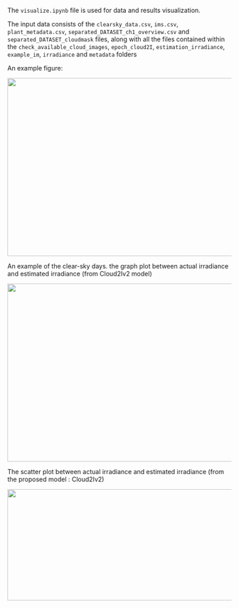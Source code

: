 
The <code>visualize.ipynb</code> file is used for data and results visualization.  

The input data consists of the <code>clearsky_data.csv</code>, <code>ims.csv</code>, <code>plant_metadata.csv</code>, <code>separated_DATASET_ch1_overview.csv</code> and <code>separated_DATASET_cloudmask</code> files, along with all the files contained within the <code>check_available_cloud_images</code>, <code>epoch_cloud2I</code>, <code>estimation_irradiance</code>,  <code>example_im</code>, <code>irradiance</code> and <code>metadata</code> folders

An example figure:
<p align="center">
  <img src='https://user-images.githubusercontent.com/109018380/241970762-58db143b-406e-40b0-8218-a817ff2a41d3.png' width="800" height="400" />
</p>

An example of the clear-sky days. the graph plot between actual irradiance and estimated irradiance (from Cloud2Iv2 model)
<p align="center">
  <img src='https://github.com/teebunyarit/SolarMap/assets/113121308/0f14a5df-5418-436b-b6dc-bfa792e173b6' width="800" height="400" />
</p>

The scatter plot between actual irradiance and estimated irradiance (from the proposed model : Cloud2Iv2)
<p align="center">
  <img src='https://github.com/teebunyarit/SolarMap/assets/113121308/989e6093-6ea8-4155-b9f0-df64c1d15eb7' width="750" height="250" />
</p>
